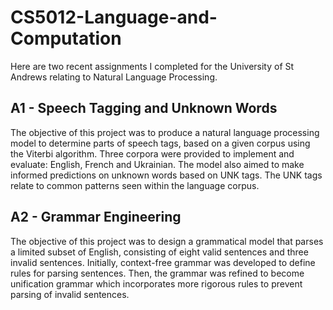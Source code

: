 # CS5012-Language-and-Computation

Here are two recent assignments I completed for the University of St Andrews relating to Natural Language Processing.

## A1 - Speech Tagging and Unknown Words

The objective of this project was to produce a natural language processing model to determine parts of speech tags, based on a given corpus using the Viterbi algorithm. Three corpora were provided to implement and evaluate: English, French and Ukrainian. The model also aimed to make informed predictions on unknown words based on UNK tags. The UNK tags relate to common patterns seen within the language corpus.

## A2 - Grammar Engineering

The objective of this project was to design a grammatical model that parses a limited subset of English, consisting of eight valid sentences and three invalid sentences. Initially, context-free grammar was developed to define rules for parsing sentences. Then, the grammar was refined to become unification grammar which incorporates more rigorous rules to prevent parsing of invalid sentences. 
